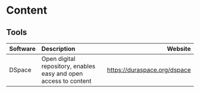 # Content

## Tools

| Software  | Description                                                      | Website                      |
| :-------- | :--------------------------------------------------------------- | ---------------------------: |
| DSpace    | Open digital repository, enables easy and open access to content | https://duraspace.org/dspace |
